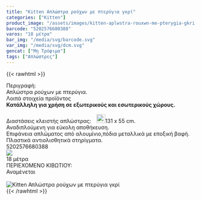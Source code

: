 ```yaml
---
title: "Kitten Απλώστρα ρούχων με πτερύγια γκρί"
categories: ["Kitten"]
product_image: "/assets/images/kitten-aplwstra-rouxwn-me-pterygia-gkri.jpg"
barcode: "5202576680388"
varos: "18 μέτρα"
bar_img: "/media/svg/barcode.svg"
var_img: "/media/svg/dcm.svg"
gencat: ["Μη Τρόφιμα"]
tags: ["Απλώστρες"]
---
```

{{< rawhtml >}}

<div class="sload205"><div class="product"><div id="sistatika">Περιγραφή:</div><div class="alltext">Απλώστρα ρούχων µε πτερύγια.</div><div id="loipa">Λοιπά στοιχεία προϊόντος</div><div class="alltext" style="margin:0"><b>Κατάλληλη για χρήση σε εξωτερικούς και εσωτερικούς χώρους.</b><br><br>Διαστάσεις κλειστής απλώστρας: <img src="/media/svg/dcm.svg" style="height:23px;margin-left:10px;margin-bottom:-3px;padding-bottom:0">131 x 55 cm.<br>Αναδιπλούμενη για εύκολη αποθήκευση.<br>Επιφάνεια απλώματος από αλουμίνιο,πόδια μεταλλικά με εποξική βαφή.<br>Πλαστικά αντιολισθητικά στηρίγματα.<br></div><div id="barcode"><div id="barimage1"></div><span id="bartext">5202576680388</span></div><div id="varos"><div id="varosimage" style="margin:0"><img src="/media/svg/dcm.svg"></div><span id="varostext">18 μέτρα</span></div><div id="kivotio">ΠΕΡΙΕΧΟΜΕΝΟ ΚΙΒΩΤΙΟΥ:<br>Αναμένεται</div><br><div class="pimg"><img alt="Kitten Απλώστρα ρούχων με πτερύγια γκρί" title="Kitten Απλώστρα ρούχων με πτερύγια γκρί" src="/assets/images/kitten-aplwstra-rouxwn-me-pterygia-gkri.jpg"></div></div></div>
{{< /rawhtml >}}


